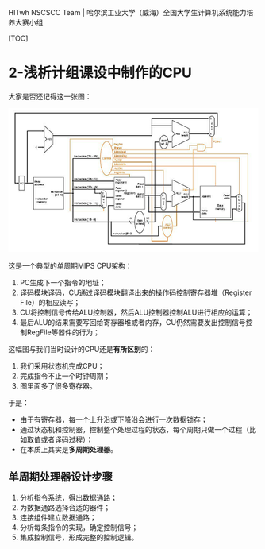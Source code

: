 HITwh NSCSCC Team | 哈尔滨工业大学（威海）全国大学生计算机系统能力培养大赛小组

[TOC]

# 2-浅析计组课设中制作的CPU

大家是否还记得这一张图：

![1](./pic/2/1.jpg)

这是一个典型的单周期MIPS CPU架构：

1. PC生成下一个指令的地址；
2. 译码模块译码，CU通过译码模块翻译出来的操作码控制寄存器堆（Register File）的相应读写；
3. CU将控制信号传给ALU控制器，然后ALU控制器控制ALU进行相应的运算；
4. 最后ALU的结果需要写回给寄存器堆或者内存，CU仍然需要发出控制信号控制RegFile等器件的行为；

这幅图与我们当时设计的CPU还是**有所区别**的：

1. 我们采用状态机完成CPU；
2. 完成指令不止一个时钟周期；
3. 图里面多了很多寄存器。

于是：

- 由于有寄存器，每一个上升沿或下降沿会进行一次数据锁存；
- 通过状态机和控制器，控制整个处理过程的状态，每个周期只做一个过程（比如取值或者译码过程）；
- 在本质上其实是**多周期处理器**。

## 单周期处理器设计步骤

1. 分析指令系统，得出数据通路；
2. 为数据通路选择合适的器件；
3. 连接组件建立数据通路；
4. 分析每条指令的实现，确定控制信号；
5. 集成控制信号，形成完整的控制逻辑。
